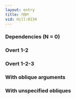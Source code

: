 ```yaml
---
layout: entry
title: འཁུམ་
vid: Hill:0134
---
```

### Dependencies (N = 0)


### Overt 1-2


### Overt 1-2-3


### With oblique arguments


### With unspecified obliques
